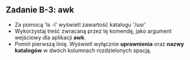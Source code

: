 ## Zadanie B-3: awk
* Za pomocą 'ls -l' wyświetl zawartość katalogu '/usr' 
* Wykorzystaj treść zwracaną przez tę komendę, jako argument wejściowy dla aplikacji **awk**.
* Pomiń pierwszą linię. Wyświetl wyłącznie **uprawnienia** oraz **nazwy katalogów** w dwóch kolumnach rozdzielonych spacją. 

